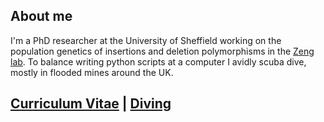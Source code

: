 ## About me

I'm a PhD researcher at the University of Sheffield working on the population genetics of insertions and deletion
polymorphisms in the [Zeng lab](http://zeng-lab.group.shef.ac.uk/wordpress/). To balance writing python scripts at a 
computer I avidly scuba dive, mostly in flooded mines around the UK.

## [Curriculum Vitae](https://henryjuho.github.io/hj_barton/CV)         |         [Diving](https://henryjuho.github.io/hj_barton/dive)

